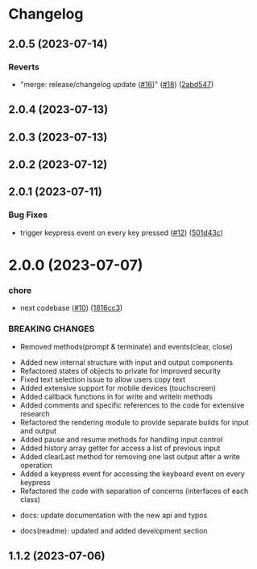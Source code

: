 # Changelog

## 2.0.5 (2023-07-14)


### Reverts

* "merge: release/changelog update ([#16](https://github.com/henryhale/xterminal/issues/16))" ([#18](https://github.com/henryhale/xterminal/issues/18)) ([2abd547](https://github.com/henryhale/xterminal/commit/2abd54765bdfe500754c8dec16a311123d5db573))

## 2.0.4 (2023-07-13)

## 2.0.3 (2023-07-13)

## 2.0.2 (2023-07-12)

## 2.0.1 (2023-07-11)


### Bug Fixes

* trigger keypress event on every key pressed ([#12](https://github.com/henryhale/xterminal/issues/12)) ([501d43c](https://github.com/henryhale/xterminal/commit/501d43cbc78a817a0e7915526b250e0c1b3377a4))

# 2.0.0 (2023-07-07)


### chore

* next codebase  ([#10](https://github.com/henryhale/xterminal/issues/10)) ([1816cc3](https://github.com/henryhale/xterminal/commit/1816cc362920be8a623ab10d0144b10baf5166f3))


### BREAKING CHANGES

* Removed methods(prompt & terminate) and events(clear, close)

- Added new internal structure with input and output components
- Refactored states of objects to private for improved security
- Fixed text selection issue to allow users copy text
- Added extensive support for mobile devices (touchscreen)
- Added callback functions in for write and writeln methods
- Added comments and specific references to the code for extensive research
- Refactored the rendering module to provide separate builds for input and output
- Added pause and resume methods for handling input control
- Added history array getter for access a list of previous input
- Added clearLast method for removing one last output after a write operation
- Added a keypress event for accessing the keyboard event on every keypress
- Refactored the code with separation of concerns (interfaces of each class)

* docs: update documentation with the new api and typos

* docs(readme): updated and added development section

## 1.1.2 (2023-07-06)
